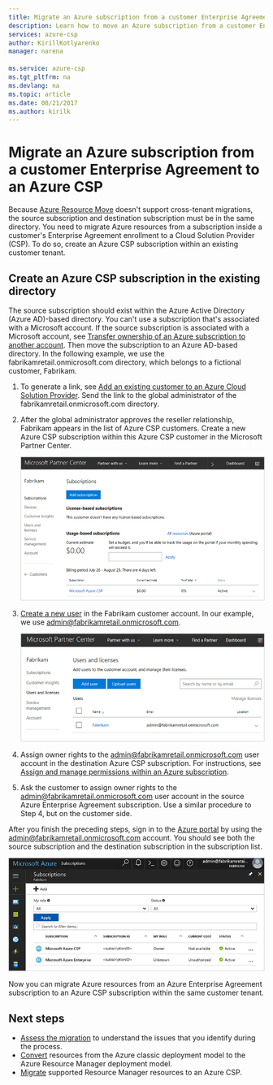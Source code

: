 ```yaml
---
title: Migrate an Azure subscription from a customer Enterprise Agreement to an Azure CSP | Microsoft Docs
description: Learn how to move an Azure subscription from a customer Enterprise Agreement to an Azure Cloud Solution Provider (Azure CSP).
services: azure-csp
author: KirillKotlyarenko
manager: narena
 
ms.service: azure-csp
ms.tgt_pltfrm: na
ms.devlang: na
ms.topic: article
ms.date: 08/21/2017
ms.author: kirilk
---
```


# Migrate an Azure subscription from a customer Enterprise Agreement to an Azure CSP

Because [Azure Resource Move](ea-open-direct-arm-to-csp.md) doesn't support cross-tenant migrations, the source subscription and destination subscription must be in the same directory. You need to migrate Azure resources from a subscription inside a customer's Enterprise Agreement enrollment to a Cloud Solution Provider (CSP). To do so, create an Azure CSP subscription within an existing customer tenant.

## Create an Azure CSP subscription in the existing directory

The source subscription should exist within the Azure Active Directory (Azure AD)-based directory. You can't use a subscription that's associated with a Microsoft account. If the source subscription is associated with a Microsoft account, see [Transfer ownership of an Azure subscription to another account](https://docs.microsoft.com/azure/billing/billing-subscription-transfer). Then move the subscription to an Azure AD-based directory. In the following example, we use the fabrikamretail.onmicrosoft.com directory, which belongs to a fictional customer, Fabrikam.

1. To generate a link, see [Add an existing customer to an Azure Cloud Solution Provider](../../customer-management/add-existing-customer.md). Send the link to the global administrator of the fabrikamretail.onmicrosoft.com directory.

2. After the global administrator approves the reseller relationship, Fabrikam appears in the list of Azure CSP customers. Create a new Azure CSP subscription within this Azure CSP customer in the Microsoft Partner Center.

	![Customer appears in the Partner Center](media/ea-open-direct-to-csp-17.png)

3. [Create a new user](../../integration/manage-customers/manage-user-permissions.md) in the Fabrikam customer account. In our example, we use admin@fabrikamretail.onmicrosoft.com.

	![New user in a customer account](media/partner-tenant-to-csp-00.png)

4. Assign owner rights to the admin@fabrikamretail.onmicrosoft.com user account in the destination Azure CSP subscription. For instructions, see [Assign and manage permissions within an Azure subscription](../../customer-management/assign-permissions-to-azure-csp-subscription.md).

5. Ask the customer to assign owner rights to the admin@fabrikamretail.onmicrosoft.com user account in the source Azure Enterprise Agreement subscription. Use a similar procedure to Step 4, but on the customer side.

After you finish the preceding steps, sign in to the [Azure portal](https://portal.azure.com) by using the admin@fabrikamretail.onmicrosoft.com account. You should see both the source subscription and the destination subscription in the subscription list.

![Both subscriptions accessible in the Azure portal](media/ea-open-direct-to-csp-13.png)

Now you can migrate Azure resources from an Azure Enterprise Agreement subscription to an Azure CSP subscription within the same customer tenant.

## Next steps

- [Assess the migration](ea-open-direct-assessment.md) to understand the issues that you identify during the process.
- [Convert](ea-open-direct-asm-to-arm.md) resources from the Azure classic deployment model to the Azure Resource Manager deployment model.
- [Migrate](ea-open-direct-arm-to-csp.md) supported Resource Manager resources to an Azure CSP.
